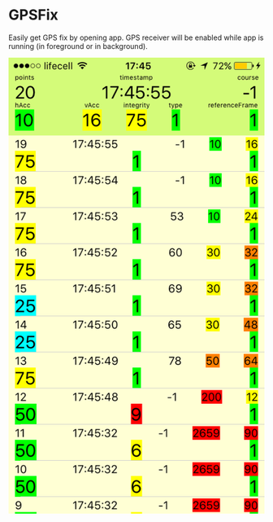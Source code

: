 GPSFix
=========

Easily get GPS fix by opening app.
GPS receiver will be enabled while app is running (in foreground or in background).

![Screenshot](Screenshot.png?raw=true)
